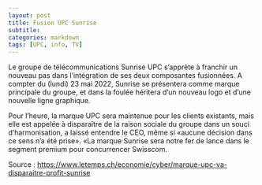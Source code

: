 ```yaml
---
layout: post
title: Fusion UPC Sunrise
subtitle: 
categories: markdown
tags: [UPC, info, TV]
---
```


Le groupe de télécommunications Sunrise UPC s’apprête à franchir un nouveau pas dans l’intégration de ses deux composantes fusionnées. A compter du (lundi) 23 mai 2022, Sunrise se présentera comme marque principale du groupe, et dans la foulée héritera d’un nouveau logo et d’une nouvelle ligne graphique.


Pour l’heure, la marque UPC sera maintenue pour les clients existants, mais elle est appelée à disparaître de la raison sociale du groupe dans un souci d’harmonisation, a laissé entendre le CEO, même si «aucune décision dans ce sens n’a été prise». «La marque Sunrise sera notre fer de lance dans le segment premium pour concurrencer Swisscom.

Source : <https://www.letemps.ch/economie/cyber/marque-upc-va-disparaitre-profit-sunrise>
